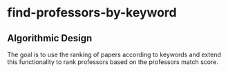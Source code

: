 # find-professors-by-keyword
Algorithmic Design
-----------------------------
The goal is to use the ranking of papers according to keywords and extend this functionality to rank professors based on the professors match score.
